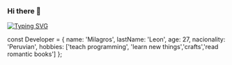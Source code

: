 ### Hi there 👋

[![Typing SVG](https://readme-typing-svg.herokuapp.com?color=%23CB13F7&lines=Hi+there+%F0%9F%91%8B!+My+name%60s+Milagros+Leon%60s+%F0%9F%87%B5%F0%9F%87%AA)](https://git.io/typing-svg)


<!--
**Milagros-Lc/Milagros-Lc** is a ✨ _special_ ✨ repository because its `README.md` (this file) appears on your GitHub profile.

Here are some ideas to get you started:

- 🔭 I’m currently working on ...
- 🌱 I’m currently learning ...
- 👯 I’m looking to collaborate on ...
- 🤔 I’m looking for help with ...
- 💬 Ask me about ...
- 📫 How to reach me: ...
- 😄 Pronouns: ...
- ⚡ Fun fact: ...
-->


const Developer = {
    name: 'Milagros',
    lastName: 'Leon',
    age: 27,
    nacionality: 'Peruvian',
    hobbies: ['teach programming', 'learn new things','crafts','read romantic books']
};
